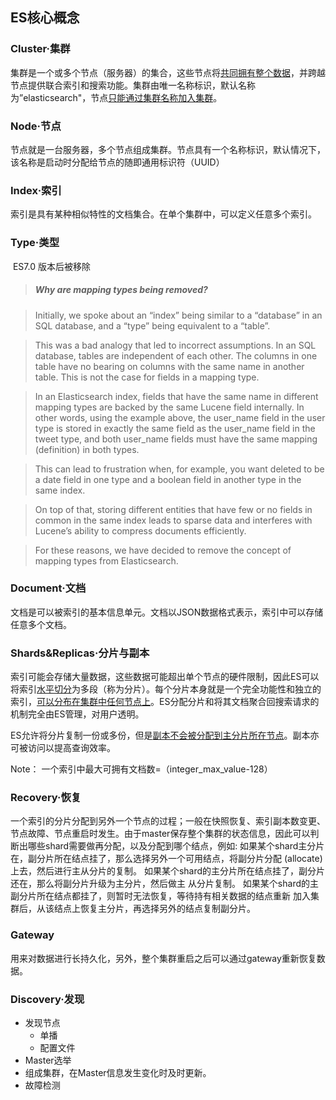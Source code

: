 ## ES核心概念

### Cluster·集群

​		集群是一个或多个节点（服务器）的集合，这些节点将<u>共同拥有整个数据</u>，并跨越节点提供联合索引和搜索功能。集群由唯一名称标识，默认名称为”elasticsearch"，节点<u>只能通过集群名称加入集群</u>。

### Node·节点

​		节点就是一台服务器，多个节点组成集群。节点具有一个名称标识，默认情况下，该名称是启动时分配给节点的随即通用标识符（UUID）

### Index·索引

​		索引是具有某种相似特性的文档集合。在单个集群中，可以定义任意多个索引。

### Type·类型

​		ES7.0 版本后被移除

> ##### Why are mapping types being removed?

> Initially, we spoke about an “index” being similar to a “database” in an SQL database, and a “type” being equivalent to a “table”.

> This was a bad analogy that led to incorrect assumptions. In an SQL database, tables are independent of each other. The columns in one table have no bearing on columns with the same name in another table. This is not the case for fields in a mapping type.

> In an Elasticsearch index, fields that have the same name in different mapping types are backed by the same Lucene field internally. In other words, using the example above, the user_name field in the user type is stored in exactly the same field as the user_name field in the tweet type, and both user_name fields must have the same mapping (definition) in both types.

> This can lead to frustration when, for example, you want deleted to be a date field in one type and a boolean field in another type in the same index.

> On top of that, storing different entities that have few or no fields in common in the same index leads to sparse data and interferes with Lucene’s ability to compress documents efficiently.

> For these reasons, we have decided to remove the concept of mapping types from Elasticsearch.

### Document·文档

​		文档是可以被索引的基本信息单元。文档以JSON数据格式表示，索引中可以存储任意多个文档。

### Shards&Replicas·分片与副本

​		索引可能会存储大量数据，这些数据可能超出单个节点的硬件限制，因此ES可以将索引<u>水平切分</u>为多段（称为分片）。每个分片本身就是一个完全功能性和独立的索引，<u>可以分布在集群中任何节点上</u>。ES分配分片和将其文档聚合回搜索请求的机制完全由ES管理，对用户透明。

​		ES允许将分片复制一份或多份，但是<u>副本不会被分配到主分片所在节点</u>。副本亦可被访问以提高查询效率。

Note： 一个索引中最大可拥有文档数=（integer_max_value-128）

### Recovery·恢复

一个索引的分片分配到另外一个节点的过程；一般在快照恢复、索引副本数变更、节点故障、节点重启时发生。由于master保存整个集群的状态信息，因此可以判断出哪些shard需要做再分配，以及分配到哪个结点，例如:
	如果某个shard主分片在，副分片所在结点挂了，那么选择另外一个可用结点，将副分片分配	(allocate)上去，然后进行主从分片的复制。
	如果某个shard的主分片所在结点挂了，副分片还在，那么将副分片升级为主分片，然后做主	从分片复制。
	如果某个shard的主副分片所在结点都挂了，则暂时无法恢复，等待持有相关数据的结点重新	加入集群后，从该结点上恢复主分片，再选择另外的结点复制副分片。

### Gateway

用来对数据进行长持久化，另外，整个集群重启之后可以通过gateway重新恢复数据。

### Discovery·发现

- 发现节点
  - 单播
  - 配置文件
- Master选举
- 组成集群，在Master信息发生变化时及时更新。
- 故障检测